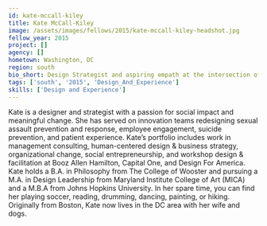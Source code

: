 ```yaml
---
id: kate-mccall-kiley
title: Kate McCall-Kiley
image: /assets/images/fellows/2015/kate-mccall-kiley-headshot.jpg
fellow_year: 2015
project: []
agency: []
hometown: Washington, DC
region: south
bio_short: Design Strategist and aspiring empath at the intersection of design, business, tech, & social innovation. MICA. Johns Hopkins. College of Wooster.
tags: ['south', '2015', 'Design_And_Experience']
skills: ['Design and Experience']
---
```


Kate is a designer and strategist with a passion for social impact and meaningful change. She has served on innovation teams redesigning sexual assault prevention and response, employee engagement, suicide prevention, and patient experience. Kate’s portfolio includes work in management consulting, human-centered design & business strategy, organizational change, social entrepreneurship, and workshop design & facilitation at Booz Allen Hamilton, Capital One, and Design For America. Kate holds a B.A. in Philosophy from The College of Wooster and pursuing a M.A. in Design Leadership from Maryland Institute College of Art (MICA) and a M.B.A from Johns Hopkins University. In her spare time, you can find her playing soccer, reading, drumming, dancing, painting, or hiking. Originally from Boston, Kate now lives in the DC area with her wife and dogs.
